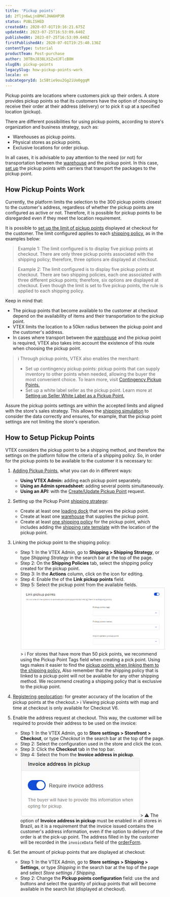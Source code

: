 ```yaml
---
title: 'Pickup points'
id: 2fljn6wLjn8M4lJHA6HP3R
status: PUBLISHED
createdAt: 2020-07-01T19:16:21.675Z
updatedAt: 2023-07-25T16:53:09.640Z
publishedAt: 2023-07-25T16:53:09.640Z
firstPublishedAt: 2020-07-01T19:25:40.136Z
contentType: tutorial
productTeam: Post-purchase
author: 30TBnJ838LXSZvdJFlcB8H
slugEN: pickup-points
legacySlug: how-pickup-points-work
locale: en
subcategoryId: 1c5Btie9ou2Gg2iUo0ggqM
---
```


Pickup points are locations where customers pick up their orders. A store provides pickup points so that its customers have the option of choosing to receive their order at their address (delivery) or to pick it up at a specified location (pickup).

There are different possibilities for using pickup points, according to store's organization and business strategy, such as:

* Warehouses as pickup points.
* Physical stores as pickup points.
* Exclusive locations for order pickup.

In all cases, it is advisable to pay attention to the need (or not) for transportation between the [warehouse](https://help.vtex.com/en/tutorial/warehouse--6oIxvsVDTtGpO7y6zwhGpb) and the pickup point. In this case, [set up](#setup) the pickup points with carriers that transport the packages to the pickup point. 

## How Pickup Points Work

Currently, the platform limits the selection to the 300 pickup points closest to the customer's address, regardless of whether the pickup points are configured as active or not. Therefore, it is possible for pickup points to be disregarded even if they meet the location requirement.

It is possible to [set up the limit of pickup points](#how-to-setup-pickup-points) displayed at checkout for the customer. The limit configured applies to each [shipping policy](https://help.vtex.com/en/tutorial/politica-de-envio--tutorials_140), as in the examples below:

> Example 1: The limit configured is to display five pickup points at checkout. There are only three pickup points associated with the shipping policy; therefore, three options are displayed at checkout.

> Example 2: The limit configured is to display five pickup points at checkout. There are two shipping policies, each one associated with three different pickup points; therefore, six options are displayed at checkout. Even though the limit is set to five pickup points, the rule is applied to each shipping policy.

Keep in mind that:

* The pickup points that become available to the customer at checkout depend on the availability of items and their transportation to the pickup point.
* VTEX limits the location to a 50km radius between the pickup point and the customer's address.
* In cases where transport between the [warehouse](https://help.vtex.com/en/tutorial/warehouse--6oIxvsVDTtGpO7y6zwhGpb) and the pickup point is required, VTEX also takes into account the existence of this route when choosing the pickup point.

> ℹ️ Through pickup points, VTEX also enables the merchant: <body> <ul> <li>Set up contingency pickup points: pickup points that can supply inventory to other points when needed, allowing the buyer the most convenient choice. To learn more, visit [Contingency Pickup Points.](https://help.vtex.com/en/tutorial/creating-a-contingency-pickup-point-to-guarantee-it-as-an-option-at-checkout--3mowqWEfjyM2g6WoWgE0Ao)</li> <li>Set up a white label seller as the pickup point. Learn more at [Setting up Seller White Label as a Pickup Point.](https://help.vtex.com/en/tutorial/setting-up-seller-white-label-as-a-pickup-point--6fSUE2O0taaoKieAaiuc4e)</li> </ul> </body>

Assure the pickup points settings are within the accepted limits and aligned with the store's sales strategy. This allows the [shipping simulation](https://help.vtex.com/en/tutorial/simulador-de-envio--tutorials_144) to consider the data correctly and ensures, for example, that the pickup point settings are not limiting the store's operation. 

## How to Setup Pickup Points

VTEX considers the pickup point to be a shipping method, and therefore the settings on the platform follow the criteria of a shipping policy. So, in order for the pickup points to be available to the customer it is necessary to:

1. [Adding Pickup Points](https://help.vtex.com/en/tutorial/adding-pickup-points--2R5ClQiwe4KoSQgsuiOw4E), what you can do in different ways:
    - **Using VTEX Admin:** adding each pickup point separately.
    - **Using an Admin spreadsheet:** adding several points simultaneously.
    - **Using an API:** with the [Create/Update Pickup Point](https://developers.vtex.com/vtex-rest-api/reference/pickup-points-1#createupdate) request.

2. Setting up the Pickup Point [shipping strategy](https://help.vtex.com/en/tutorial/estrategia-de-envio--58vLBDbjYVQzJ6rRc5QNz3):
    - Create at least one [loading dock](https://help.vtex.com/en/tutorial/managing-loading-docks--7K3FultD8I2cuuA6iyGEiW) that serves the pickup point.
    - Create at least one [warehouse](https://help.vtex.com/en/tutorial/managing-warehouses--tutorials_137) that supplies the pickup point.
    - Create at least [one shipping policy](https://help.vtex.com/en/tutorial/shipping-policy--tutorials_140) for the pickup point, which includes adding the [shipping rate template](https://help.vtex.com/en/tutorial/shipping-rate-template--tutorials_127) with the location of the pickup point.

3. Linking the pickup point to the shipping policy:
    - Step 1: In the VTEX Admin, go to **Shipping > Shipping Strategy**, or type *Shipping Strategy* in the search bar at the top of the page.  
    - Step 2: On the **Shipping Policies** tab, select the shipping policy created for the pickup point.
    - Step 3: In the **Actions** column, click on the <i class="fas fa-pen"></i> icon for editing.
    - Step 4: Enable the <i class="fas fa-toggle-on"></i> of the **Link pickup points** field.
    - Step 5: Select the pickup point from the available fields. ![relacionarpontosretiradaEN](https://raw.githubusercontent.com/vtexdocs/help-center-content/refs/heads/main/docs/en/tutorials/shipping/pickup-points/pickup-points_1.png)> ℹ️ For stores that have more than 50 pick points, we recommend using the Pickup Point Tags field when creating a pick point. Using tags makes it easier to find the [pickup points when linking them to the shipping policy.](https://help.vtex.com/en/tutorial/shipping-policy--tutorials_140#adding-a-shipping-policy) Also remember that the shipping policy that is linked to a pickup point will not be available for any other shipping method. We recommend creating a shipping policy that is exclusive to the pickup point.

4. [Registering geolocation](https://help.vtex.com/pt/tutorial/gerenciar-geolocalizacao--tutorials_138): for greater accuracy of the location of the pickup points at the checkout.> ℹ️ Viewing pickup points with map and time at checkout is only available for Checkout V6.

5. Enable the address request at checkout. This way, the customer will be required to provide their address to be used on the invoice:
    - Step 1: In the VTEX Admin, go to **Store settings > Storefront > Checkout**, or type *Checkout* in the search bar at the top of the page.  
    - Step 2: Select the configuration used in the store and click the <i class="fas fa-cog"></i> icon.
    - Step 3: Click the **Checkout** tab in the top bar.
    - Step 4: Select the <i class="fas fa-toggle-on"></i> from the **Invoice address in pickup**.![NFpontoretiradaEN](https://raw.githubusercontent.com/vtexdocs/help-center-content/refs/heads/main/docs/en/tutorials/shipping/pickup-points/pickup-points_2.png)> ⚠️ The option of **Invoice address in pickup** must be enabled in all stores in Brazil, as it is a requirement that the invoice issued contains the customer's address information, even if the option to delivery of the order is at the pick-up point. The address filled in by the customer will be recorded in the `invoiceData` field of the [orderForm](https://developers.vtex.com/vtex-rest-api/reference/orderform-fields#invoicedata).

6. Set the amount of pickup points that are displayed at checkout:
    - Step 1: In the VTEX Admin, go to **Store settings > Shipping > Settings**, or type *Shipping* in the search bar at the top of the page and select *Store settings / Shipping*.    
    - Step 2: Change the **Pickup points configuration** field: use the <i class="far fa-caret-square-up"></i> and <i class="far fa-caret-square-down"></i> buttons and select the quantity of pickup points that will become available in the search list (displayed at checkout).
